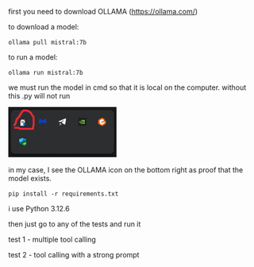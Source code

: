 first you need to download OLLAMA (https://ollama.com/)

to download a model:
```
ollama pull mistral:7b
```

to run a model:
```angular2html
ollama run mistral:7b
```

we must run the model in cmd so that it is local on the computer. without this .py will not run

![img.png](img.png) 

in my case, I see the OLLAMA icon on the bottom right as proof that the model exists.

```angular2html
pip install -r requirements.txt
```
i use Python 3.12.6

then just go to any of the tests and run it

test 1 - multiple tool calling

test 2 - tool calling with a strong prompt 
